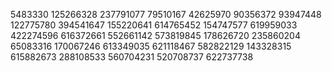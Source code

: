 5483330
125266328
237791077
79510167
42625970
90356372
93947448
122775780
394541647
155220641
614765452
154747577
619959033
422274596
616372661
552661142
573819845
178626720
235860204
65083316
170067246
613349035
621118467
582822129
143328315
615882673
288108533
560704231
520708737
622737738
